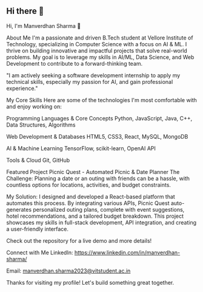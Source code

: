 ## Hi there 👋
Hi, I'm Manverdhan Sharma 👋

About Me
I'm a passionate and driven B.Tech student at Vellore Institute of Technology, specializing in Computer Science with a focus on AI & ML. I thrive on building innovative and impactful projects that solve real-world problems. My goal is to leverage my skills in AI/ML, Data Science, and Web Development to contribute to a forward-thinking team.

"I am actively seeking a software development internship to apply my technical skills, especially my passion for AI, and gain professional experience."

My Core Skills
Here are some of the technologies I'm most comfortable with and enjoy working on:

Programming Languages & Core Concepts
Python, JavaScript, Java, C++, Data Structures, Algorithms

Web Development & Databases
HTML5, CSS3, React, MySQL, MongoDB

AI & Machine Learning
TensorFlow, scikit-learn, OpenAI API

Tools & Cloud
Git, GitHub

Featured Project
Picnic Quest - Automated Picnic & Date Planner
The Challenge: Planning a date or an outing with friends can be a hassle, with countless options for locations, activities, and budget constraints.

My Solution: I designed and developed a React-based platform that automates this process. By integrating various APIs, Picnic Quest auto-generates personalized outing plans, complete with event suggestions, hotel recommendations, and a tailored budget breakdown. This project showcases my skills in full-stack development, API integration, and creating a user-friendly interface.

Check out the repository for a live demo and more details!

Connect with Me
LinkedIn: https://www.linkedin.com/in/manverdhan-sharma/

Email: manverdhan.sharma2023@vitstudent.ac.in

Thanks for visiting my profile! Let's build something great together.
